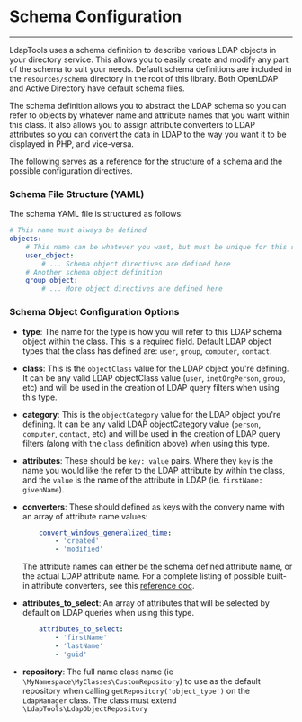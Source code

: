 # Schema Configuration
----------------------

LdapTools uses a schema definition to describe various LDAP objects in your directory service. This allows you to easily
create and modify any part of the schema to suit your needs. Default schema definitions are included in the 
`resources/schema` directory in the root of this library. Both OpenLDAP and Active Directory have default schema files.

The schema definition allows you to abstract the LDAP schema so you can refer to objects by whatever name and attribute
names that you want within this class. It also allows you to assign attribute converters to LDAP attributes so you can 
convert the data in LDAP to the way you want it to be displayed in PHP, and vice-versa.

The following serves as a reference for the structure of a schema and the possible configuration directives.
 
### Schema File Structure (YAML)

The schema YAML file is structured as follows:

```yaml
# This name must always be defined
objects:
    # This name can be whatever you want, but must be unique for this section of the YAML.
    user_object:
        # ... Schema object directives are defined here
    # Another schema object definition
    group_object:
        # ... More object directives are defined here
```

### Schema Object Configuration Options

* **type**: The name for the type is how you will refer to this LDAP schema object within the class. This is a required
 field. Default LDAP object types that the class has defined are: `user`, `group`, `computer`, `contact`.
 
* **class**: This is the `objectClass` value for the LDAP object you're defining. It can be any valid LDAP objectClass
value (`user`, `inetOrgPerson`, `group`, etc) and will be used in the creation of LDAP query filters when using this
type.

* **category**: This is the `objectCategory` value for the LDAP object you're defining. It can be any valid LDAP
objectCategory value (`person`, `computer`, `contact`, etc) and will be used in the creation of LDAP query filters 
(along with the `class` definition above) when using this type.

* **attributes**: These should be `key: value` pairs. Where they `key` is the name you would like the refer to the LDAP 
attribute by within the class, and the `value` is the name of the attribute in LDAP (ie. `firstName: givenName`).

* **converters**: These should defined as keys with the convery name with an array of attribute name values:

    ```yaml
        convert_windows_generalized_time:
            - 'created'
            - 'modified'
    ```
    
    The attribute names can either be the schema defined attribute name, or the actual LDAP attribute name. For a 
    complete listing of possible built-in attribute converters, see this [reference doc](attribute-converters.md).
    
* **attributes_to_select**: An array of attributes that will be selected by default on LDAP queries when using this type.

    ```yaml
        attributes_to_select:
            - 'firstName'
            - 'lastName'
            - 'guid'
    ```

* **repository**: The full name class name (ie `\MyNamespace\MyClasses\CustomRepository`) to use as the default
repository when calling `getRepository('object_type')` on the `LdapManager` class. The class must extend 
`\LdapTools\LdapObjectRepository`
